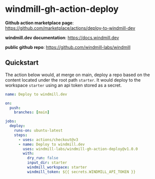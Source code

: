 # windmill-gh-action-deploy

**Github action marketplace page**:
<https://github.com/marketplace/actions/deploy-to-windmill-dev>

**windmill.dev documentation**: <https://docs.windmill.dev>

**public github repo**: <https://github.com/windmill-labs/windmill>

## Quickstart

The action below would, at merge on main, deploy a repo based on the content
located under the root path `starter`. It would deploy to the workspace
`starter` using an api token stored as a secret.

```yaml
name: Deploy to windmill.dev

on:
  push:
    branches: [main]

jobs:
  deploy:
    runs-on: ubuntu-latest
    steps:
      - uses: actions/checkout@v3
      - name: Deploy to windmill.dev
        uses: windmill-labs/windmill-gh-action-deploy@v1.0.0
        with:
          dry_run: false
          input_dir: starter
          windmill_workspace: starter
          windmill_token: ${{ secrets.WINDMILL_API_TOKEN }}
```
